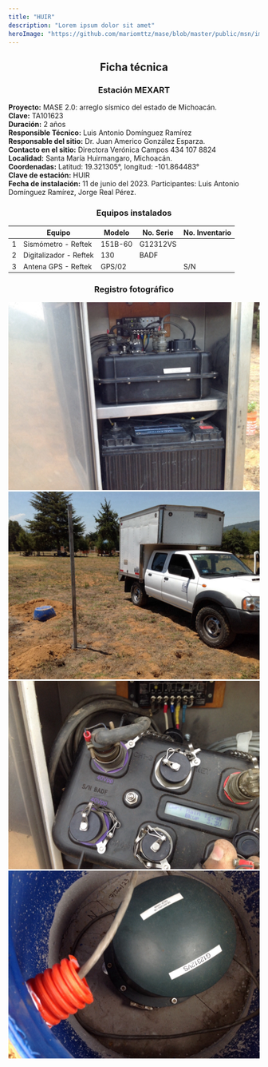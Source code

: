 ```yaml
---
title: "HUIR"
description: "Lorem ipsum dolor sit amet"
heroImage: "https://github.com/mariomttz/mase/blob/master/public/msn/images/blog/huir/huir_1.jpg?raw=true"
---
```


<div align="center">

## Ficha técnica

### Estación MEXART

</div>

**Proyecto:** MASE 2.0: arreglo sísmico del estado de Michoacán.  
**Clave:** TA101623  
**Duración:** 2 años  
**Responsible Técnico:** Luis Antonio Domínguez Ramírez  
**Responsable del sitio:** Dr. Juan Americo González Esparza.  
**Contacto en el sitio:** Directora Verónica Campos 434 107 8824  
**Localidad:** Santa María Huirmangaro, Michoacán.  
**Coordenadas:** Latitud: 19.321305°, longitud: -101.864483°  
**Clave de estación:** HUIR  
**Fecha de instalación:** 11 de junio del 2023. Participantes: Luis Antonio Domínguez Ramírez, Jorge Real Pérez.

<div align="center">

### Equipos instalados

</div>

|     | Equipo                 | Modelo  | No. Serie | No. Inventario |
| --- | ---------------------- | ------- | --------- | -------------- |
| 1   | Sismómetro - Reftek    | 151B-60 | G12312VS  |                |
| 2   | Digitalizador - Reftek | 130     | BADF      |                |
| 3   | Antena GPS - Reftek    | GPS/02  |           | S/N            |

<div align="center">

### Registro fotográfico

</div>

![huir_1](https://github.com/mariomttz/mase/blob/master/public/msn/images/blog/huir/huir_1.jpg?raw=true)  
![huir_2](https://github.com/mariomttz/mase/blob/master/public/msn/images/blog/huir/huir_2.jpg?raw=true)  
![huir_3](https://github.com/mariomttz/mase/blob/master/public/msn/images/blog/huir/huir_3.jpg?raw=true)
![huir_4](https://github.com/mariomttz/mase/blob/master/public/msn/images/blog/huir/huir_4.jpg?raw=true)
